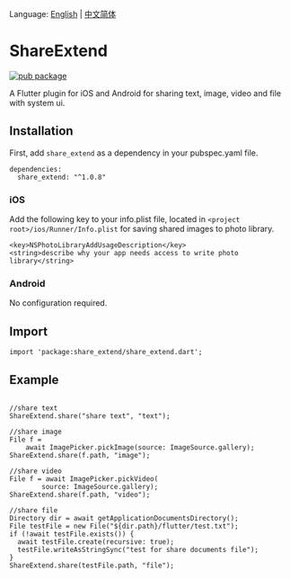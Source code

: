 Language: [English](https://github.com/zhouteng0217/ShareExtend/blob/master/README-en.md) | [中文简体](https://github.com/zhouteng0217/ShareExtend/blob/master/README.md)

# ShareExtend

[![pub package](https://img.shields.io/pub/v/share_extend.svg)](https://pub.dartlang.org/packages/share_extend)

A Flutter plugin for iOS and Android for sharing text, image, video and file with system ui. 

## Installation

First, add `share_extend` as a dependency in your pubspec.yaml file.

```
dependencies:
  share_extend: "^1.0.8"
```

### iOS

Add the following key to your info.plist file, located in `<project root>/ios/Runner/Info.plist` for saving shared images to photo library.

```
<key>NSPhotoLibraryAddUsageDescription</key>
<string>describe why your app needs access to write photo library</string>
```

### Android

No configuration required.

## Import

```
import 'package:share_extend/share_extend.dart';
```


## Example

```

//share text
ShareExtend.share("share text", "text");

//share image
File f =
    await ImagePicker.pickImage(source: ImageSource.gallery);
ShareExtend.share(f.path, "image");

//share video
File f = await ImagePicker.pickVideo(
        source: ImageSource.gallery);
ShareExtend.share(f.path, "video");

//share file
Directory dir = await getApplicationDocumentsDirectory();
File testFile = new File("${dir.path}/flutter/test.txt");
if (!await testFile.exists()) {
  await testFile.create(recursive: true);
  testFile.writeAsStringSync("test for share documents file");
}
ShareExtend.share(testFile.path, "file"); 

```